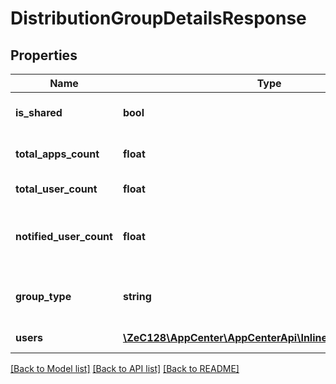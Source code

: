 # DistributionGroupDetailsResponse

## Properties
Name | Type | Description | Notes
------------ | ------------- | ------------- | -------------
**is_shared** | **bool** | Whether the distribution group is shared group or not | [optional] 
**total_apps_count** | **float** | The count of apps associated with this distribution group | [optional] 
**total_user_count** | **float** | The count of users in the distribution group | [optional] 
**notified_user_count** | **float** | The count of non-pending users in the distribution group who will be notified by new releases | [optional] 
**group_type** | **string** | Type of group (Default, HockeyAppDefault or MicrosoftDogfooding) | [optional] 
**users** | [**\ZeC128\AppCenter\AppCenterApi\InlineResponse20010[]**](InlineResponse20010.md) | The distribution group users | [optional] 

[[Back to Model list]](../README.md#documentation-for-models) [[Back to API list]](../README.md#documentation-for-api-endpoints) [[Back to README]](../README.md)


